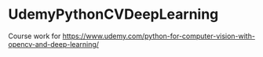 # UdemyPythonCVDeepLearning
Course work for https://www.udemy.com/python-for-computer-vision-with-opencv-and-deep-learning/
